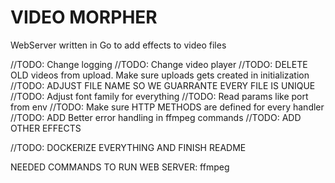 # VIDEO MORPHER
WebServer written in Go to add effects to video files

//TODO: Change logging
//TODO: Change video player
//TODO: DELETE OLD videos from upload. Make sure uploads gets created in initialization
//TODO: ADJUST FILE NAME SO WE GUARRANTE EVERY FILE IS UNIQUE
//TODO: Adjust font family for everything
//TODO: Read params like port from env
//TODO: Make sure HTTP METHODS are defined for every handler
//TODO: ADD Better error handling in ffmpeg commands
//TODO: ADD OTHER EFFECTS

//TODO: DOCKERIZE EVERYTHING AND FINISH README

NEEDED COMMANDS TO RUN WEB SERVER:
ffmpeg